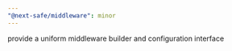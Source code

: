 ```yaml
---
"@next-safe/middleware": minor
---
```


provide a uniform middleware builder and configuration interface
